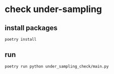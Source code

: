 # check under-sampling

## install packages

```shell script
poetry install
```

## run

```shell script
poetry run python under_sampling_check/main.py
```

